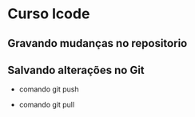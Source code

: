 # Curso lcode

## Gravando mudanças no repositorio

## Salvando alterações no Git

* comando git push

* comando git pull
